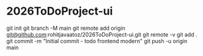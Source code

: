 # 2026ToDoProject-ui
git init
git branch -M main
git remote add origin git@github.com:rohitjavaatoz/2026ToDoProject-ui.git
git remote -v
git add .
git commit -m "Initial commit - todo frontend modern"
git push -u origin main
